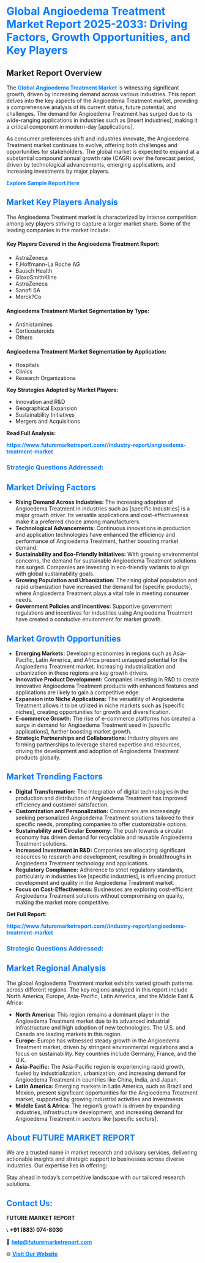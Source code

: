 <h1 style="color: #007BFF;">Global Angioedema Treatment Market Report 2025-2033: Driving Factors, Growth Opportunities, and Key Players</h1>

<section id="overview">
<h2>Market Report Overview</h2>
<p>The <a href="https://www.futuremarketreport.com//industry-report/angioedema-treatment-market" style="color: #007BFF; text-decoration: none;"><strong>Global Angioedema Treatment Market</strong></a> is witnessing significant growth, driven by increasing demand across various industries. This report delves into the key aspects of the Angioedema Treatment market, providing a comprehensive analysis of its current status, future potential, and challenges. The demand for Angioedema Treatment has surged due to its wide-ranging applications in industries such as [insert industries], making it a critical component in modern-day [applications].</p>
<p>As consumer preferences shift and industries innovate, the Angioedema Treatment market continues to evolve, offering both challenges and opportunities for stakeholders. The global market is expected to expand at a substantial compound annual growth rate (CAGR) over the forecast period, driven by technological advancements, emerging applications, and increasing investments by major players.</p>
</section>

<section id="overview">
<p><a href="https://www.futuremarketreport.com//request-sample/reportId=47377" style="color: #007BFF; text-decoration: none;"><strong>Explore Sample Report Here</strong></a></p>
</section>

<section id="key-players">
<h2 style="color: #007BFF;">Market Key Players Analysis</h2>
<p>The Angioedema Treatment market is characterized by intense competition among key players striving to capture a larger market share. Some of the leading companies in the market include:</p>
<h4>Key Players Covered in the Angioedema Treatment Report:</h4>
<ul><li>AstraZeneca</li><li>F.Hoffmann-La Roche AG</li><li>Bausch Health</li><li>GlaxoSmithKline</li><li>AstraZeneca</li><li>Sanofi SA</li><li>Merck?Co</li></ul>
<h4>Angioedema Treatment Market Segmentation by Type:</h4>
<ul><li>Antihistamines</li><li>Corticosteroids</li><li>Others</li></ul>

<h4>Angioedema Treatment Market Segmentation by Application:</h4>
<ul><li>Hospitals</li><li>Clinics</li><li>Research Organizations</li></ul>
<p><strong>Key Strategies Adopted by Market Players:</strong></p>
<ul>
<li>Innovation and R&D</li>
<li>Geographical Expansion</li>
<li>Sustainability Initiatives</li>
<li>Mergers and Acquisitions</li>
</ul>
</section>

<section>
<p><strong>Read Full Analysis: </strong></p><a href="https://www.futuremarketreport.com//industry-report/angioedema-treatment-market" style="color: #007BFF; text-decoration: none;"><strong>https://www.futuremarketreport.com//industry-report/angioedema-treatment-market</strong></a>
<h3 style="color: #007BFF;">Strategic Questions Addressed:</h3>
</section>

<section id="driving-factors">
<h2 style="color: #007BFF;">Market Driving Factors</h2>
<ul>
<li><strong>Rising Demand Across Industries:</strong> The increasing adoption of Angioedema Treatment in industries such as [specific industries] is a major growth driver. Its versatile applications and cost-effectiveness make it a preferred choice among manufacturers.</li>
<li><strong>Technological Advancements:</strong> Continuous innovations in production and application technologies have enhanced the efficiency and performance of Angioedema Treatment, further boosting market demand.</li>
<li><strong>Sustainability and Eco-Friendly Initiatives:</strong> With growing environmental concerns, the demand for sustainable Angioedema Treatment solutions has surged. Companies are investing in eco-friendly variants to align with global sustainability goals.</li>
<li><strong>Growing Population and Urbanization:</strong> The rising global population and rapid urbanization have increased the demand for [specific products], where Angioedema Treatment plays a vital role in meeting consumer needs.</li>
<li><strong>Government Policies and Incentives:</strong> Supportive government regulations and incentives for industries using Angioedema Treatment have created a conducive environment for market growth.</li>
</ul>
</section>

<section id="growth-opportunities">
<h2 style="color: #007BFF;">Market Growth Opportunities</h2>
<ul>
<li><strong>Emerging Markets:</strong> Developing economies in regions such as Asia-Pacific, Latin America, and Africa present untapped potential for the Angioedema Treatment market. Increasing industrialization and urbanization in these regions are key growth drivers.</li>
<li><strong>Innovative Product Development:</strong> Companies investing in R&D to create innovative Angioedema Treatment products with enhanced features and applications are likely to gain a competitive edge.</li>
<li><strong>Expansion into Niche Applications:</strong> The versatility of Angioedema Treatment allows it to be utilized in niche markets such as [specific niches], creating opportunities for growth and diversification.</li>
<li><strong>E-commerce Growth:</strong> The rise of e-commerce platforms has created a surge in demand for Angioedema Treatment used in [specific applications], further boosting market growth.</li>
<li><strong>Strategic Partnerships and Collaborations:</strong> Industry players are forming partnerships to leverage shared expertise and resources, driving the development and adoption of Angioedema Treatment products globally.</li>
</ul>
</section>

<section id="trending-factors">
<h2 style="color: #007BFF;">Market Trending Factors</h2>
<ul>
<li><strong>Digital Transformation:</strong> The integration of digital technologies in the production and distribution of Angioedema Treatment has improved efficiency and customer satisfaction.</li>
<li><strong>Customization and Personalization:</strong> Consumers are increasingly seeking personalized Angioedema Treatment solutions tailored to their specific needs, prompting companies to offer customizable options.</li>
<li><strong>Sustainability and Circular Economy:</strong> The push towards a circular economy has driven demand for recyclable and reusable Angioedema Treatment solutions.</li>
<li><strong>Increased Investment in R&D:</strong> Companies are allocating significant resources to research and development, resulting in breakthroughs in Angioedema Treatment technology and applications.</li>
<li><strong>Regulatory Compliance:</strong> Adherence to strict regulatory standards, particularly in industries like [specific industries], is influencing product development and quality in the Angioedema Treatment market.</li>
<li><strong>Focus on Cost-Effectiveness:</strong> Businesses are exploring cost-efficient Angioedema Treatment solutions without compromising on quality, making the market more competitive.</li>
</ul>
</section>

<section>
<p><strong>Get Full Report: </strong></p><a href="https://www.futuremarketreport.com//industry-report/angioedema-treatment-market" style="color: #007BFF; text-decoration: none;"><strong>https://www.futuremarketreport.com//industry-report/angioedema-treatment-market</strong></a>
<h3 style="color: #007BFF;">Strategic Questions Addressed:</h3>
</section>


<section id="regional-analysis">
<h2 style="color: #007BFF;">Market Regional Analysis</h2>
<p>The global Angioedema Treatment market exhibits varied growth patterns across different regions. The key regions analyzed in this report include North America, Europe, Asia-Pacific, Latin America, and the Middle East & Africa:</p>
<ul>
<li><strong>North America:</strong> This region remains a dominant player in the Angioedema Treatment market due to its advanced industrial infrastructure and high adoption of new technologies. The U.S. and Canada are leading markets in this region.</li>
<li><strong>Europe:</strong> Europe has witnessed steady growth in the Angioedema Treatment market, driven by stringent environmental regulations and a focus on sustainability. Key countries include Germany, France, and the U.K.</li>
<li><strong>Asia-Pacific:</strong> The Asia-Pacific region is experiencing rapid growth, fueled by industrialization, urbanization, and increasing demand for Angioedema Treatment in countries like China, India, and Japan.</li>
<li><strong>Latin America:</strong> Emerging markets in Latin America, such as Brazil and Mexico, present significant opportunities for the Angioedema Treatment market, supported by growing industrial activities and investments.</li>
<li><strong>Middle East & Africa:</strong> The region’s growth is driven by expanding industries, infrastructure development, and increasing demand for Angioedema Treatment in sectors like [specific sectors].</li>
</ul>
</section>

<footer>
<h2 style="color: #007BFF;">About FUTURE MARKET REPORT</h2>
<p>We are a trusted name in market research and advisory services, delivering actionable insights and strategic support to businesses across diverse industries. Our expertise lies in offering:</p>

<p>Stay ahead in today’s competitive landscape with our tailored research solutions.</p>

<h2 style="color: #007BFF;">Contact Us:</h2>
<p><strong>FUTURE MARKET REPORT</strong></p>
<p>📞 <strong>+91 (883) 074-8030</strong></p>
<p>📧 <strong><a href="mailto:help@futuremarketreport.com" style="color: #007BFF;">help@futuremarketreport.com</a></strong></p>
<p>🌐 <strong><a href="https://www.futuremarketreport.com/" style="color: #007BFF;">Visit Our Website</a></strong></p>
</footer>